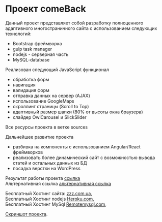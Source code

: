# Проект comeBack
 Данный проект представляет собой разработку полноценного адаптивного многостраничного сайта с использованием следующих технологий:
 * Bootstrap фреймворка
 * gulp task manager
 * nodejs - серверная часть 
 * MySQL-database
 
 Реализован следующий JavaScript функционал
 * обработка форм
 * навигация
 * валидация форм
 * отправка данных на сервер (AJAX)
 * использование GoogleMaps
 * скроллинг страницы (Scroll to Top)
 * адаптивный размер шапки (80% от высоты окна браузера)
 * слайдер OwlCarousel и SlickSlider
 
 Все ресурсы проекта в ветке sources <br>
 
 Дальнейшее развитие проекта 
 * разбивка на компоненты с использованием Angular/React фреймворков
 * реализовать более динамический сайт с возможностью вывода статей и остальных данных из БД
 * посадка верстки на WordPress
 
 Результат работы проекта [ссылка](http://mycome-back.zzz.com.ua/) <br>
           Альтернативная ссылка [альтернативная ссылка](https://samokhindmitro.github.io/comeBack/) 
 
 Бесплатный Хостинг сайта: [zzz.com.ua](http://zzz.com.ua),<br>
 Бесплатный Хостинг nodejs [Heroku.com](https://herokuapp.com/),<br>
 Бесплатный Хостинг MySql [Remotemysql.com](http://remotemysql.com),
 
 [Скриншот проекта](/index.png).

